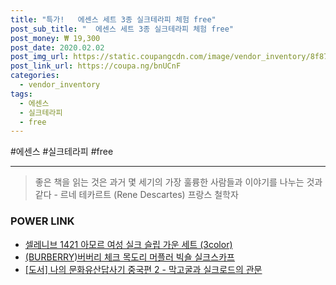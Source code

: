 ```yaml
--- 
title: "특가!   에센스 세트 3종 실크테라피 체험 free" 
post_sub_title: "  에센스 세트 3종 실크테라피 체험 free" 
post_money: ₩ 19,300 
post_date: 2020.02.02 
post_img_url: https://static.coupangcdn.com/image/vendor_inventory/8f87/5f22072e2e60b043b907c9eac50bb1d1227aab841240c35e6677c5df6e4e.jpg 
post_link_url: https://coupa.ng/bnUCnF 
categories: 
  - vendor_inventory 
tags: 
  - 에센스 
  - 실크테라피 
  - free 
--- 
```

  #에센스 #실크테라피 #free 
<hr> 

> 좋은 책을 읽는 것은 과거 몇 세기의 가장 훌륭한 사람들과 이야기를 나누는 것과 같다 - 르네 테카르트 (Rene Descartes) 프랑스 철학자 


### POWER LINK

* <a href="https://blog.naver.com/fasyy4321/221785862490" target="_blank">셀레니브 1421 아모르 여성 실크 슬립 가운 세트 (3color)</a>
* <a href="https://blog.naver.com/santokki14/221781201485" target="_blank">(BURBERRY)버버리 체크 목도리 머플러 빅숄 실크스카프</a>
* <a href="https://blog.naver.com/fasyy4321/221780692119" target="_blank">[도서] 나의 문화유산답사기 중국편 2 - 막고굴과 실크로드의 관문</a>
